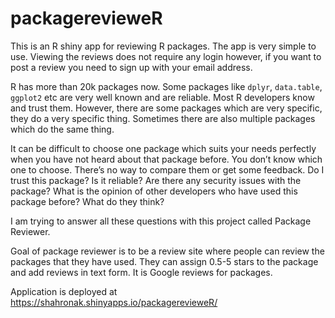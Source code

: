 # packagerevieweR

This is an R shiny app for reviewing R packages. The app is very simple to use. Viewing the reviews does not require any login however, if you want to post a review you need to sign up with your email address. 

R has more than 20k packages now. Some packages like `dplyr`, `data.table`, `ggplot2` etc are very well known and are reliable. Most R developers know and trust them. However, there are some packages which are very specific, they do a very specific thing. Sometimes there are also multiple packages which do the same thing. 

It can be difficult to choose one package which suits your needs perfectly when you have not heard about that package before. You don’t know which one to choose. There’s no way to compare them or get some feedback. Do I trust this package? Is it reliable? Are there any security issues with the package? What is the opinion of other developers who have used this package before? What do they think? 

I am trying to answer all these questions with this project called Package Reviewer.

Goal of package reviewer is to be a review site where people can review the packages that they have used. They can assign 0.5-5 stars to the package and add reviews in text form. It is Google reviews for packages.
      
Application is deployed at https://shahronak.shinyapps.io/packagerevieweR/
